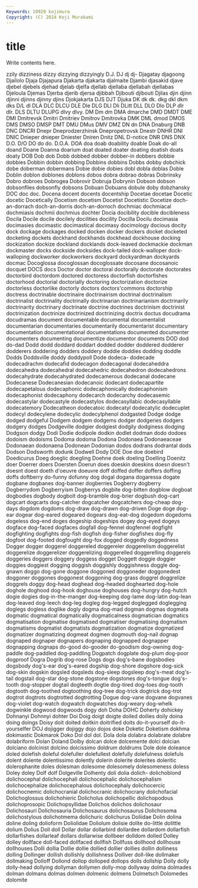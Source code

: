 ```yaml
---
Keywords: 10920 kojimura
Copyright: (C) 2024 Koji Murakami
---
```


# title

Write contents here.



zzily dizziness dizzy
dizzying dizzyingly D.J. DJ dj dj- Djagatay djagoong Djailolo Djaja
Djajapura Djakarta djakarta djalmaite Djambi djasakid djave djebel djebels djehad
djelab djelfa djellab djellaba djellabah djellabas Djeloula Djemas Djerba djerib
djersa djibbah Djibouti djibouti Djilas djin djinn djinni djinns djinny
djins Djokjakarta DJS DJT Djuka DK dk dk. dkg dkl
dkm dks D/L dl DLA DLC DLCU DLE Dle DLG
DLI Dli DLitt DLL DLO Dlo DLP dlr dlr. DLS
DLTU DLUPG dlvy dlvy. DM Dm dm DMA dmarche DMD
DMDT DME DMI Dmitrevsk Dmitri Dmitriev Dmitrov Dmitrovka DMK DML
dmod DMOS DMS DMSO DMSP DMT DMU DMus DMV DMZ
DN dn DNA Dnaburg DNB DNC DNCRI Dnepr Dneprodzerzhinsk Dnepropetrovsk
Dnestr DNHR DNI DNIC Dnieper dnieper Dniester Dniren Dnitz DNL
D-notice DNR DNS DNX D.O. D/O DO do do. D.O.A.
DOA doa doab doability doable Doak do-all doand Doane Doanna
doarium doat doated doater doating doatish doats doaty DOB Dob
dob Dobb dobbed dobber dobber-in dobbers dobbie dobbies Dobbin dobbin
dobbing Dobbins dobbins Dobbs dobby dobchick dobe doberman dobermans Dobie
dobie dobies dobl dobla doblas Doble Doblin doblon doblones doblons
dobos dobra dobrao dobras Dobrinsky Dobro dobroes Dobrogea Dobrovir Dobruja
Dobrynin Dobson dobson dobsonflies dobsonfly dobsons Dobuan Dobuans dobule doby
dobzhansky DOC doc doc. Docena docent docents docentship Docetae docetae
Docetic docetic Docetically Docetism docetism Docetist Docetistic Docetize doch-an-dorrach doch-an-dorris
doch-an-dorroch dochmiac dochmiacal dochmiasis dochmii dochmius dochter Docia docibility docible
docibleness Docila Docile docile docilely docilities docility Docilla Docilu docimasia
docimasies docimastic docimastical docimasy docimology docious docity dock dockage dockages
docked docken docker dockers docket docketed docketing dockets dockhand dockhands
dockhead dockhouse docking dockization dockize dockland docklands dock-leaved dockmackie dockman
dockmaster docks dockside docksides dock-tailed dock-walloper dock-walloping dockworker dockworkers dockyard
dockyardman dockyards docmac Docoglossa docoglossan docoglossate docosane docosanoic docquet DOCS
docs Doctor doctor doctoral doctorally doctorate doctorates doctorbird doctordom doctored
doctoress doctorfish doctorfishes doctorhood doctorial doctorially doctoring doctorization doctorize doctorless
doctorlike doctorly doctors doctors'commons doctorship doctress doctrinable doctrinaire doctrinairism doctrinal
doctrinalism doctrinalist doctrinality doctrinally doctrinarian doctrinarianism doctrinarily doctrinarity doctrinary doctrinate
doctrine doctrines doctrinism doctrinist doctrinization doctrinize doctrinized doctrinizing doctrix doctus
docudrama docudramas document documentable documental documentalist documentarian documentaries documentarily documentarist
documentary documentation documentational documentations documented documenter documenters documenting documentize documentor
documents DOD dod do-dad Dodd dodd doddard doddart dodded dodder
doddered dodderer dodderers doddering dodders doddery doddie doddies dodding doddle
Dodds Doddsville doddy doddypoll Dode dodeca- dodecade dodecadrachm dodecafid dodecagon
dodecagonal dodecaheddra dodecahedra dodecahedral dodecahedric dodecahedron dodecahedrons dodecahydrate dodecahydrated dodecamerous
dodecanal dodecane Dodecanese Dodecanesian dodecanoic dodecant dodecapartite dodecapetalous dodecaphonic dodecaphonically
dodecaphonism dodecaphonist dodecaphony dodecarch dodecarchy dodecasemic dodecastylar dodecastyle dodecastylos dodecasyllabic
dodecasyllable dodecatemory Dodecatheon dodecatoic dodecatyl dodecatylic dodecuplet dodecyl dodecylene dodecylic
dodecylphenol dodgasted Dodge dodge dodged dodgeful Dodgem dodgem dodgems dodger
dodgeries dodgers dodgery dodges Dodgeville dodgier dodgiest dodgily dodginess dodging
Dodgson dodgy Dodi Dodie dodipole dodkin dodlet dodman dodo dodoes
dodoism dodoisms Dodoma dodoma Dodona Dodonaea Dodonaeaceae Dodonaean dodonaena Dodonean
Dodonian dodos dodrans dodrantal dods Dodson Dodsworth dodunk Dodwell Dody
DOE Doe doe doebird Doedicurus Doeg doeglic doegling Doehne doek
doeling Doelling Doenitz doer Doerrer doers Doersten Doerun does doeskin
doeskins doesn doesn't doesnt doest doeth d'oeuvre doeuvre doff doffed
doffer doffers doffing doffs doftberry do-funny dofunny dog dogal dogana
dogaressa dogate dogbane dogbanes dog-banner dogberries Dogberry dogberry Dogberrydom Dogberryism
Dogberrys dogbite dog-bitten dogblow dogboat dogbodies dogbody dogbolt dog-bramble dog-brier
dogbush dog-cart dogcart dogcarts dog-catcher dogcatcher dogcatchers dog-cheap dog-days dogdom
dogdoms dog-draw dog-drawn dog-driven Doge doge dog-ear dogear dog-eared dogeared
dogears dog-eat-dog dogedom dogedoms dogeless dog-end doges dogeship dogeships dogey
dog-eyed dogeys dogface dog-faced dogfaces dogfall dog-fennel dogfennel dogfight dogfighting
dogfights dog-fish dogfish dog-fisher dogfishes dog-fly dogfoot dog-footed dogfought dog-fox
dogged doggedly doggedness Dogger dogger doggerel doggereled doggereler doggerelism doggerelist
doggerelize doggerelizer doggerelizing doggerelled doggerelling doggerels doggeries doggers doggery doggess
dogget Doggett doggie doggier doggies doggiest dogging doggish doggishly doggishness
doggle dog-gnawn doggo dog-gone doggone doggoned doggoneder doggonedest doggoner doggones
doggonest doggoning dog-grass doggrel doggrelize doggrels doggy dog-head doghead dog-headed
doghearted dog-hole doghole doghood dog-hook doghouse doghouses dog-hungry dog-hutch dogie
dogies dog-in-the-manger dog-keeping dog-lame dog-latin dog-lean dog-leaved dog-leech dog-leg dogleg
dog-legged doglegged doglegging doglegs dogless doglike dogly dogma dog-mad dogman
dogmas dogmata dogmatic dogmatical dogmatically dogmaticalness dogmatician dogmatics dogmatisation dogmatise
dogmatised dogmatiser dogmatising dogmatism dogmatisms dogmatist dogmatists dogmatization dogmatize dogmatized
dogmatizer dogmatizing dogmeat dogmen dogmouth dog-nail dognap dognaped dognaper dognapers
dognaping dognapped dognapper dognapping dognaps do-good do-gooder do-goodism dog-owning dog-paddle
dog-paddled dog-paddling Dogpatch dogplate dog-plum dog-poor dogproof Dogra Dogrib dog-rose
Dogs dogs dog's-bane dogsbodies dogsbody dog's-ear dog's-eared dogship dog-shore dogshore
dog-sick dog-skin dogskin dogsled dogsleds dog-sleep dogsleep dog's-meat dog's-tail dogstail
dog-star dog-stone dogstone dogstones dog's-tongue dog's-tooth dog-stopper dogtail dogteeth dogtie
dog-tired dog-toes dog-tooth dogtooth dog-toothed dogtoothing dog-tree dog-trick dogtrick dog-trot
dogtrot dogtrots dogtrotted dogtrotting Dogue dog-vane dogvane dogvanes dog-violet dog-watch
dogwatch dogwatches dog-weary dog-whelk dogwinkle dogwood dogwoods dogy doh Doha
DOHC Doherty dohickey Dohnanyi Dohnnyi dohter Doi Doig doigt doigte
doiled doilies doily doina doing doings Doisy doit doited doitkin
doitrified doits do-it-yourself do-it-yourselfer DOJ dojigger dojiggy dojo dojos doke
Doketic Doketism dokhma dokimastic Dokmarok Doko Dol dol dol. Dola
dola dolabra dolabrate dolabre dolabriform Dolan Doland Dolby dolcan dolce
dolcemente dolci dolcian dolciano dolcinist dolcino dolcissimo doldrum doldrums Dole
dole doleance doled dolefish doleful dolefuller dolefullest dolefully dolefulness dolefuls
dolent dolente dolentissimo dolently dolerin dolerite dolerites doleritic dolerophanite doles
dolesman dolesome dolesomely dolesomeness doless Doley doley Dolf dolf Dolgeville
Dolhenty doli dolia dolich- dolichoblond dolichocephal dolichocephali dolichocephalic dolichocephalism dolichocephalize
dolichocephalous dolichocephaly dolichocercic dolichocnemic dolichocranial dolichocranic dolichocrany dolichofacial Dolichoglossus dolichohieric
Dolicholus dolichopellic dolichopodous dolichoprosopic Dolichopsyllidae Dolichos dolichos dolichosaur Dolichosauri Dolichosauria
Dolichosaurus dolichosaurus Dolichosoma dolichostylous dolichotmema dolichuric dolichurus Doliidae Dolin dolina
doline doling dolioform Doliolidae Doliolum dolisie dolite do-little dolittle dolium
Dolius Doll doll Dollar dollar dollarbird dollardee dollardom dollarfish dollarfishes
dollarleaf dollars dollarwise dollbeer dolldom dolled Dolley dolley dollface doll-faced
dollfaced dollfish Dollfuss dollhood dollhouse dollhouses Dolli dollia Dollie dollie
dollied dollier dollies dollin dolliness dolling Dollinger dollish dollishly dollishness
Dolliver doll-like dollmaker dollmaking Dolloff Dollond dollop dolloped dollops dolls
dollship Dolly dolly dolly-head dollying dollyman dollymen dolly-mop dollyway dolma
dolmades dolman dolmans dolmas dolmen dolmenic dolmens Dolmetsch Dolomedes dolomite
